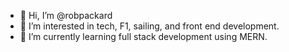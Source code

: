 - 👋 Hi, I’m @robpackard
- 👀 I’m interested in tech, F1, sailing, and front end development.
- 🌱 I’m currently learning full stack development using MERN.


<!---
robpackard/robpackard is a ✨ special ✨ repository because its `README.md` (this file) appears on your GitHub profile.
You can click the Preview link to take a look at your changes.
--->
